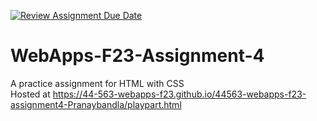 [![Review Assignment Due Date](https://classroom.github.com/assets/deadline-readme-button-24ddc0f5d75046c5622901739e7c5dd533143b0c8e959d652212380cedb1ea36.svg)](https://classroom.github.com/a/4tKarLeg)
# WebApps-F23-Assignment-4
A practice assignment for HTML with CSS<br>
Hosted at https://44-563-webapps-f23.github.io/44563-webapps-f23-assignment4-Pranaybandla/playpart.html

